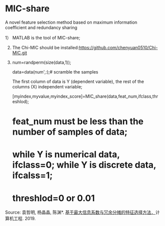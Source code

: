 # MIC-share
A novel feature selection method based on maximum information coefficient and redundancy sharing

1） MATLAB is the tool of MIC-share;

2) The Chi-MIC should be installed:https://github.com/chenyuan0510/Chi-MIC.git

3) num=randperm(size(data,1));

   data=data(num',:);# scramble the samples

   The first column of data is Y (dependent variable), the rest of the columns (X) independent variable;

   [myindex,myvalue,myindex_score]=MIC_share(data,feat_num,ifclass,threshlod);
   
   # feat_num must be less than the  number of samples of data;
   # while Y is numerical data, ifclass=0; while Y is discrete data, ifcalss=1;
   # threshlod=0 or 0.01

Source: 
袁哲明, 杨晶晶, 陈渊*. [基于最大信息系数与冗余分摊的特征选择方法．](https://doi.org/10.19678/j.issn.1000-3428.0055388)计算机工程. 2019. 
